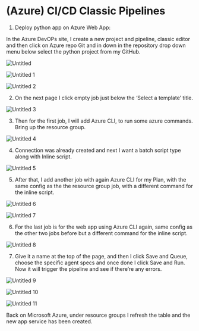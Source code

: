 # (Azure) CI/CD Classic Pipelines

1. Deploy python app on Azure Web App:

In the Azure DevOPs site, I create a new project and pipeline, classic editor and then click on Azure repo Git and in down in the repository drop down menu below select the python project from my GitHub. 

![Untitled](https://user-images.githubusercontent.com/42151912/209972717-ef97e639-651e-43d1-867b-50299a0bbef5.png)

![Untitled 1](https://user-images.githubusercontent.com/42151912/209972789-05565323-18a4-4c0a-975e-1d1b4d7bb507.png)

![Untitled 2](https://user-images.githubusercontent.com/42151912/209972852-558997bf-6623-4603-8c84-b109bad0cbd0.png)


2. On the next page I click empty job just below the ‘Select a template’ title. 

![Untitled 3](https://user-images.githubusercontent.com/42151912/209972927-ec5fa765-6a7c-4a53-8486-25ae4102bc73.png)


3. Then for the first job, I will add Azure CLI, to run some azure commands. Bring up the resource group. 

![Untitled 4](https://user-images.githubusercontent.com/42151912/209973030-940fc857-a738-45b7-bf56-01dc4ab2f31f.png)


4. Connection was already created and next I want a batch script type along with Inline script. 

![Untitled 5](https://user-images.githubusercontent.com/42151912/209973065-e5992e2a-6e3f-40e6-ab38-6cccb8478fae.png)


5. After that, I add another job with again Azure CLI for my Plan, with the same config as the the resource group job, with a different command for the inline script. 

![Untitled 6](https://user-images.githubusercontent.com/42151912/209973200-39ef2583-7413-4545-9c9f-c81a84b11528.png)

![Untitled 7](https://user-images.githubusercontent.com/42151912/209973253-a0694f5a-602b-45c6-b732-91f63fafe965.png)


6. For the last job is for the web app using Azure CLI again, same config as the other two jobs before but a different command for the inline script. 

![Untitled 8](https://user-images.githubusercontent.com/42151912/209973358-8ff4c821-8d8d-4bb0-8a72-63f798fb498a.png)


7. Give it a name at the top of the page, and then I click Save and Queue, choose the specific agent specs and once done I click Save and Run. Now it will trigger the pipeline and see if there’re any errors.

![Untitled 9](https://user-images.githubusercontent.com/42151912/209973399-5a276ce5-204c-4edf-8bc2-b7a597087a8c.png)

![Untitled 10](https://user-images.githubusercontent.com/42151912/209973431-534aa77f-19b0-413b-a572-3c7f55af7bfe.png)

![Untitled 11](https://user-images.githubusercontent.com/42151912/209973759-df210c52-b730-4084-918e-9b3c8ae6c09f.png)


Back on Microsoft Azure, under resource groups I refresh the table and the new app service has been created.
